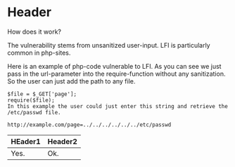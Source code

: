 <!-- TITLE: Testing -->
<!-- SUBTITLE: A quick summary of Testing -->

# Header
How does it work?

The vulnerability stems from unsanitized user-input. LFI is particularly common in php-sites.

Here is an example of php-code vulnerable to LFI. As you can see we just pass in the url-parameter into the require-function without any sanitization. So the user can just add the path to any file.

```
$file = $_GET['page'];
require($file);
In this example the user could just enter this string and retrieve the /etc/passwd file.

http://example.com/page=../../../../../../etc/passwd
```


|HEader1|Header2|
|--------|---------|
|Yes.      |Ok.          |
